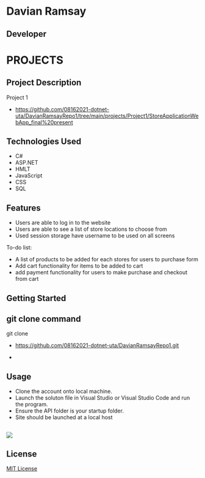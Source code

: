 # Davian Ramsay

## Developer

# PROJECTS

## Project Description
Project 1
* https://github.com/08162021-dotnet-uta/DavianRamsayRepo1/tree/main/projects/Project1/StoreApplicationWebApp_final%20present


## Technologies Used
* C#
* ASP.NET
* HMLT
* JavaScript
* CSS
* SQL



## Features

* Users are able to log in to the website 
* Users are able to see a list of store locations to choose from 
* Used session storage have username to be used on all screens


To-do list:
* A list of products to be added for each stores for users to purchase form
* Add cart functionality for items to be added to cart
* add payment functionality for users to make purchase and checkout from cart 

## Getting Started
   
## git clone command
 git clone 
* https://github.com/08162021-dotnet-uta/DavianRamsayRepo1.git


-
## Usage
* Clone the account onto local machine.
* Launch the soluton file in Visual Studio or Visual Studio Code and run the program.
* Ensure the API folder is your startup folder. 
* Site should be launched at a local host

##











![](https://avatars.githubusercontent.com/u/89043364?v=4&s=64)


## License

[MIT License](https://github.com/08162021-dotnet-uta/DavianRamsayRepo1/blob/main/LICENSE)

